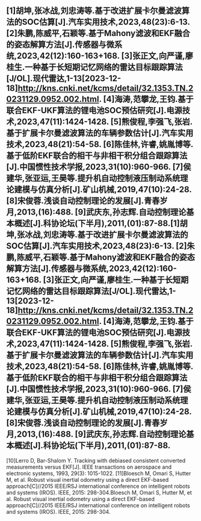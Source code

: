 [1]胡坤,张冰战,刘忠涛等.基于改进扩展卡尔曼滤波算法的SOC估算[J].汽车实用技术,2023,48(23):6-13.
[2]朱鹏,陈威平,石颖等.基于Mahony滤波和EKF融合的姿态解算方法[J].传感器与微系统,2023,42(12):160-163+168.
[3]张正文,向严谨,廖桂生.一种基于长短期记忆网络的雷达目标跟踪算法[J/OL].现代雷达,1-13[2023-12-18]http://kns.cnki.net/kcms/detail/32.1353.TN.20231129.0952.002.html.
[4]海涛,范攀龙,王钧.基于联合EKF-UKF算法的锂电池SOC预估研究[J].电源技术,2023,47(11):1424-1428.
[5]熊俊程,李强飞,张岩.基于扩展卡尔曼滤波算法的车辆参数估计[J].汽车实用技术,2023,48(21):54-58.
[6]陈佳林,许睿,姚胤博等.基于低阶EKF联合的相干与非相干积分组合跟踪算法[J].中国惯性技术学报,2023,31(10):960-966.
[7]侯建华,张亚运,王昊等.提升机自动控制液压制动系统理论建模与仿真分析[J].矿山机械,2019,47(10):24-28.
[8]宋俊蓉.浅谈自动控制理论的发展[J].青春岁月,2013,(16):488.
[9]武庆东,孙志辉.自动控制理论基本概述[J].科协论坛(下半月),2011,(01):87-88.[1]胡坤,张冰战,刘忠涛等.基于改进扩展卡尔曼滤波算法的SOC估算[J].汽车实用技术,2023,48(23):6-13.
[2]朱鹏,陈威平,石颖等.基于Mahony滤波和EKF融合的姿态解算方法[J].传感器与微系统,2023,42(12):160-163+168.
[3]张正文,向严谨,廖桂生.一种基于长短期记忆网络的雷达目标跟踪算法[J/OL].现代雷达,1-13[2023-12-18]http://kns.cnki.net/kcms/detail/32.1353.TN.20231129.0952.002.html.
[4]海涛,范攀龙,王钧.基于联合EKF-UKF算法的锂电池SOC预估研究[J].电源技术,2023,47(11):1424-1428.
[5]熊俊程,李强飞,张岩.基于扩展卡尔曼滤波算法的车辆参数估计[J].汽车实用技术,2023,48(21):54-58.
[6]陈佳林,许睿,姚胤博等.基于低阶EKF联合的相干与非相干积分组合跟踪算法[J].中国惯性技术学报,2023,31(10):960-966.
[7]侯建华,张亚运,王昊等.提升机自动控制液压制动系统理论建模与仿真分析[J].矿山机械,2019,47(10):24-28.
[8]宋俊蓉.浅谈自动控制理论的发展[J].青春岁月,2013,(16):488.
[9]武庆东,孙志辉.自动控制理论基本概述[J].科协论坛(下半月),2011,(01):87-88.
---
[10]Lerro D, Bar-Shalom Y. Tracking with debiased consistent converted measurements versus EKF[J]. IEEE transactions on aerospace and electronic systems, 1993, 29(3): 1015-1022.
[11]Bloesch M, Omari S, Hutter M, et al. Robust visual inertial odometry using a direct EKF-based approach[C]//2015 IEEE/RSJ international conference on intelligent robots and systems (IROS). IEEE, 2015: 298-304.Bloesch M, Omari S, Hutter M, et al. Robust visual inertial odometry using a direct EKF-based approach[C]//2015 IEEE/RSJ international conference on intelligent robots and systems (IROS). IEEE, 2015: 298-304.
